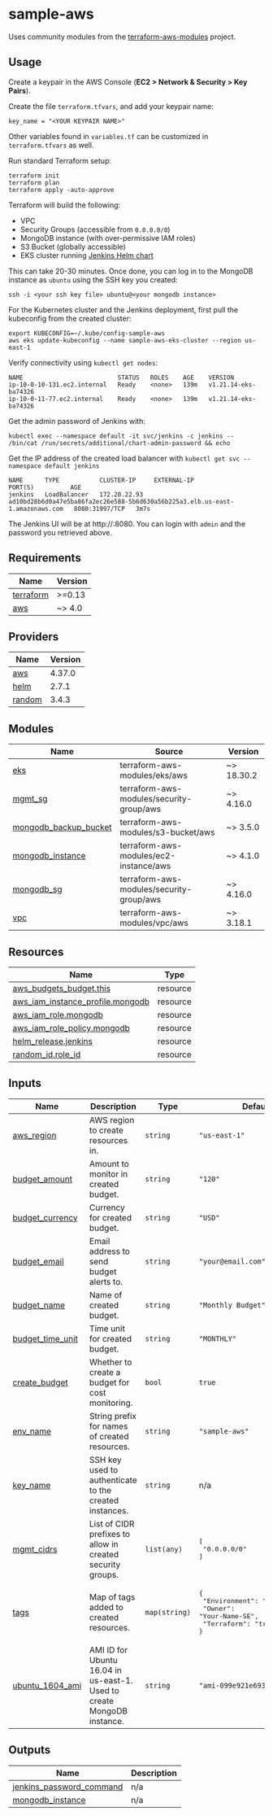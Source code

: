 # sample-aws

Uses community modules from the [terraform-aws-modules](https://github.com/terraform-aws-modules/) project.

## Usage

Create a keypair in the AWS Console (**EC2 > Network & Security > Key Pairs**).

Create the file `terraform.tfvars`, and add your keypair name:

```
key_name = "<YOUR KEYPAIR NAME>"
```

Other variables found in `variables.tf` can be customized in `terraform.tfvars` as well.

Run standard Terraform setup:

```
terraform init
terraform plan
terraform apply -auto-approve
```

Terraform will build the following:
- VPC
- Security Groups (accessible from `0.0.0.0/0`)
- MongoDB instance (with over-permissive IAM roles)
- S3 Bucket (globally accessible)
- EKS cluster running [Jenkins Helm chart](https://github.com/jenkinsci/helm-charts)

This can take 20-30 minutes.  Once done, you can log in to the MongoDB instance as `ubuntu` using the SSH key you created:

```
ssh -i <your ssh key file> ubuntu@<your mongodb instance>
```

For the Kubernetes cluster and the Jenkins deployment, first pull the kubeconfig from the created cluster:

```
export KUBECONFIG=~/.kube/config-sample-aws
aws eks update-kubeconfig --name sample-aws-eks-cluster --region us-east-1
```

Verify connectivity using `kubectl get nodes`:
```
NAME                          STATUS   ROLES    AGE    VERSION
ip-10-0-10-131.ec2.internal   Ready    <none>   139m   v1.21.14-eks-ba74326
ip-10-0-11-77.ec2.internal    Ready    <none>   139m   v1.21.14-eks-ba74326
```

Get the admin password of Jenkins with:
```
kubectl exec --namespace default -it svc/jenkins -c jenkins -- /bin/cat /run/secrets/additional/chart-admin-password && echo
```

Get the IP address of the created load balancer with `kubectl get svc --namespace default jenkins`

```
NAME      TYPE           CLUSTER-IP     EXTERNAL-IP                                                                     PORT(S)          AGE
jenkins   LoadBalancer   172.20.22.93   ad10bd28b6d0a47e5ba86fa2ec26e588-5b6d630a56b225a3.elb.us-east-1.amazonaws.com   8080:31997/TCP   3m7s
```

The Jenkins UI will be at http://<EXTERNAL-IP>:8080.  You can login with `admin` and the password you retrieved above.

<!-- BEGINNING OF PRE-COMMIT-TERRAFORM DOCS HOOK -->
## Requirements

| Name | Version |
|------|---------|
| <a name="requirement_terraform"></a> [terraform](#requirement\_terraform) | >=0.13 |
| <a name="requirement_aws"></a> [aws](#requirement\_aws) | ~> 4.0 |

## Providers

| Name | Version |
|------|---------|
| <a name="provider_aws"></a> [aws](#provider\_aws) | 4.37.0 |
| <a name="provider_helm"></a> [helm](#provider\_helm) | 2.7.1 |
| <a name="provider_random"></a> [random](#provider\_random) | 3.4.3 |

## Modules

| Name | Source | Version |
|------|--------|---------|
| <a name="module_eks"></a> [eks](#module\_eks) | terraform-aws-modules/eks/aws | ~> 18.30.2 |
| <a name="module_mgmt_sg"></a> [mgmt\_sg](#module\_mgmt\_sg) | terraform-aws-modules/security-group/aws | ~> 4.16.0 |
| <a name="module_mongodb_backup_bucket"></a> [mongodb\_backup\_bucket](#module\_mongodb\_backup\_bucket) | terraform-aws-modules/s3-bucket/aws | ~> 3.5.0 |
| <a name="module_mongodb_instance"></a> [mongodb\_instance](#module\_mongodb\_instance) | terraform-aws-modules/ec2-instance/aws | ~> 4.1.0 |
| <a name="module_mongodb_sg"></a> [mongodb\_sg](#module\_mongodb\_sg) | terraform-aws-modules/security-group/aws | ~> 4.16.0 |
| <a name="module_vpc"></a> [vpc](#module\_vpc) | terraform-aws-modules/vpc/aws | ~> 3.18.1 |

## Resources

| Name | Type |
|------|------|
| [aws_budgets_budget.this](https://registry.terraform.io/providers/hashicorp/aws/latest/docs/resources/budgets_budget) | resource |
| [aws_iam_instance_profile.mongodb](https://registry.terraform.io/providers/hashicorp/aws/latest/docs/resources/iam_instance_profile) | resource |
| [aws_iam_role.mongodb](https://registry.terraform.io/providers/hashicorp/aws/latest/docs/resources/iam_role) | resource |
| [aws_iam_role_policy.mongodb](https://registry.terraform.io/providers/hashicorp/aws/latest/docs/resources/iam_role_policy) | resource |
| [helm_release.jenkins](https://registry.terraform.io/providers/hashicorp/helm/latest/docs/resources/release) | resource |
| [random_id.role_id](https://registry.terraform.io/providers/hashicorp/random/latest/docs/resources/id) | resource |

## Inputs

| Name | Description | Type | Default | Required |
|------|-------------|------|---------|:--------:|
| <a name="input_aws_region"></a> [aws\_region](#input\_aws\_region) | AWS region to create resources in. | `string` | `"us-east-1"` | no |
| <a name="input_budget_amount"></a> [budget\_amount](#input\_budget\_amount) | Amount to monitor in created budget. | `string` | `"120"` | no |
| <a name="input_budget_currency"></a> [budget\_currency](#input\_budget\_currency) | Currency for created budget. | `string` | `"USD"` | no |
| <a name="input_budget_email"></a> [budget\_email](#input\_budget\_email) | Email address to send budget alerts to. | `string` | `"your@email.com"` | no |
| <a name="input_budget_name"></a> [budget\_name](#input\_budget\_name) | Name of created budget. | `string` | `"Monthly Budget"` | no |
| <a name="input_budget_time_unit"></a> [budget\_time\_unit](#input\_budget\_time\_unit) | Time unit for created budget. | `string` | `"MONTHLY"` | no |
| <a name="input_create_budget"></a> [create\_budget](#input\_create\_budget) | Whether to create a budget for cost monitoring. | `bool` | `true` | no |
| <a name="input_env_name"></a> [env\_name](#input\_env\_name) | String prefix for names of created resources. | `string` | `"sample-aws"` | no |
| <a name="input_key_name"></a> [key\_name](#input\_key\_name) | SSH key used to authenticate to the created instances. | `string` | n/a | yes |
| <a name="input_mgmt_cidrs"></a> [mgmt\_cidrs](#input\_mgmt\_cidrs) | List of CIDR prefixes to allow in created security groups. | `list(any)` | <pre>[<br>  "0.0.0.0/0"<br>]</pre> | no |
| <a name="input_tags"></a> [tags](#input\_tags) | Map of tags added to created resources. | `map(string)` | <pre>{<br>  "Environment": "sample-aws",<br>  "Owner": "Your-Name-SE",<br>  "Terraform": "true"<br>}</pre> | no |
| <a name="input_ubuntu_1604_ami"></a> [ubuntu\_1604\_ami](#input\_ubuntu\_1604\_ami) | AMI ID for Ubuntu 16.04 in us-east-1.  Used to create MongoDB instance. | `string` | `"ami-099e921e69356cf89"` | no |

## Outputs

| Name | Description |
|------|-------------|
| <a name="output_jenkins_password_command"></a> [jenkins\_password\_command](#output\_jenkins\_password\_command) | n/a |
| <a name="output_mongodb_instance"></a> [mongodb\_instance](#output\_mongodb\_instance) | n/a |
<!-- END OF PRE-COMMIT-TERRAFORM DOCS HOOK -->
